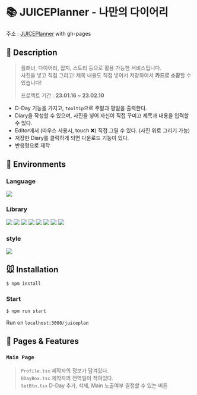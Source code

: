 # 📚 JUICEPlanner - 나만의 다이어리

주소 : [JUICEPlanner](https://onejuice98.github.io/juiceplan/)
with gh-pages

## 📒 Description

>플래너, 다이어리, 잡지, 스토리 등으로 활용 가능한 서비스입니다. <br/>
>사진을 넣고 직접 그리고! 제목 내용도 직접 넣어서 저장하여서 **카드로 소장**할 수 있습니다!
>
>프로젝트 기간 : **23.01.16 ~ 23.02.10**

* D-Day 기능을 가지고, ``tooltip``으로 주말과 평일을 출력한다.
* Diary을 작성할 수 있으며, 사진을 넣어 자신이 직접 꾸미고 제목과 내용을 입력할 수 있다.
* Editor에서 (마우스 사용시, touch ❌) 직접 그릴 수 있다. (사진 위로 그리기 가능)
* 저장한 Diary를 클릭하게 되면 다운로드 기능이 있다.
* 반응형으로 제작

## 🌈 Environments
### Language 
<img src="https://img.shields.io/github/package-json/dependency-version/onejuice98/juiceplan/typescript?style=flat-square&color=3178c6">

### Library
<img src="https://img.shields.io/github/package-json/dependency-version/onejuice98/juiceplan/react?style=flat-square&color=61DAFB"> <img src="https://img.shields.io/github/package-json/dependency-version/onejuice98/juiceplan/recoil?style=flat-square&color=3178c6"> <img src="https://img.shields.io/github/package-json/dependency-version/onejuice98/juiceplan/framer-motion?style=flat-square&color=5185fc"> <img src="https://img.shields.io/github/package-json/dependency-version/onejuice98/juiceplan/react-hook-form?style=flat-square&color=a431d2"> <img src="https://img.shields.io/github/package-json/dependency-version/onejuice98/juiceplan/react-router-dom?style=flat-square&color=dd234f"> <img src="https://img.shields.io/github/package-json/dependency-version/onejuice98/juiceplan/file-saver?style=flat-square&color=da3be3"> <img src="https://img.shields.io/github/package-json/dependency-version/onejuice98/juiceplan/dom-to-image?style=flat-square&color=1243f">
<img src="https://img.shields.io/badge/Tailwind CSS-06B6D4?style=flat-square&logo=Tailwind CSS&logoColor=white"/>

### style
<img src="https://img.shields.io/badge/Tailwind CSS-06B6D4?style=flat-square&logo=Tailwind CSS&logoColor=white"/>

## 🐭 Installation

```bash
$ npm install
```

### Start
```bash
$ npm run start
```
Run on `localhost:3000/juiceplan`

## 📝 Pages & Features
### ``Main Page``
>``Profile.tsx`` 제작자의 정보가 담겨있다. <br/>
>``DDayBox.tsx`` 제작자의 전역일이 적혀있다. <br/>
>``SetBtn.tsx`` D-Day 추가, 삭제, Main 노출여부 결정할 수 있는 버튼


